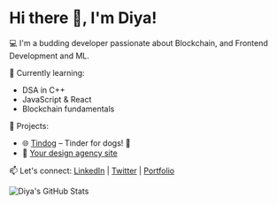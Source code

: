 # Hi there 👋, I'm Diya!

💻 I'm a budding developer passionate about Blockchain, and Frontend Development and ML.

🌱 Currently learning:
- DSA in C++
- JavaScript & React
- Blockchain fundamentals

🚀 Projects:
- 🌐 [Tindog](https://github.com/yourusername/tindog) – Tinder for dogs! 🐶
- 📱 [Your design agency site](https://github.com/yourusername/design-agency)

📫 Let's connect:
[LinkedIn](https://linkedin.com/in/yourprofile) | [Twitter](https://twitter.com/yourhandle) | [Portfolio](https://yourportfolio.com)

![Diya's GitHub Stats](https://github-readme-stats.vercel.app/api?username=YourUsername&show_icons=true&theme=radical)
